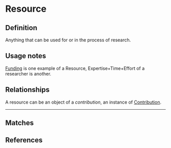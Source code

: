 # Resource

## Definition
Anything that can be used for or in the process of research.

## Usage notes
[Funding](../entities/Funding.md) is one example of a Resource, Expertise+Time+Effort of a researcher is another.

## Relationships
A resource can be an object of a *contribution*, an instance of [Contribution](../entities/Contribution.md).

---
## Matches


## References
